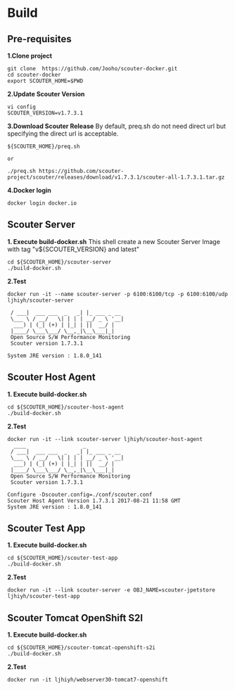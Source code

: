 # Build

Pre-requisites
--------------
**1.Clone project**
```
git clone  https://github.com/Jooho/scouter-docker.git
cd scouter-docker
export SCOUTER_HOME=$PWD
```
**2.Update Scouter Version**
```
vi config
SCOUTER_VERSION=v1.7.3.1
```

**3.Download Scouter Release**
By default, preq.sh do not need direct url but specifying the direct url is acceptable.
```
${SCOUTER_HOME}/preq.sh 

or 

./preq.sh https://github.com/scouter-project/scouter/releases/download/v1.7.3.1/scouter-all-1.7.3.1.tar.gz
```
**4.Docker login**
```
docker login docker.io
```


Scouter Server
---------------
**1. Execute build-docker.sh**
This shell create a new Scouter Server Image with tag "v${SCOUTER_VERSION} and latest"
```
cd ${SCOUTER_HOME}/scouter-server
./build-docker.sh
```
**2.Test**
```
docker run -it --name scouter-server -p 6100:6100/tcp -p 6100:6100/udp ljhiyh/scouter-server

 / ___|  ___ ___  _   _| |_ ___ _ __ 
 \___ \ / __/   \| | | | __/ _ \ '__|
  ___) | (_| (+) | |_| | ||  __/ |   
 |____/ \___\___/ \__,_|\__\___|_|                                      
 Open Source S/W Performance Monitoring  
 Scouter version 1.7.3.1
 
System JRE version : 1.8.0_141

```

Scouter Host Agent
------------------
**1. Execute build-docker.sh**
```
cd ${SCOUTER_HOME}/scouter-host-agent
./build-docker.sh
```

**2.Test**
```
docker run -it --link scouter-server ljhiyh/scouter-host-agent 
  ____                  _            
 / ___|  ___ ___  _   _| |_ ___ _ __ 
 \___ \ / __/   \| | | | __/ _ \ '__|
  ___) | (_| (+) | |_| | ||  __/ |   
 |____/ \___\___/ \__,_|\__\___|_|                                      
 Open Source S/W Performance Monitoring  
 Scouter version 1.7.3.1
 
Configure -Dscouter.config=./conf/scouter.conf
Scouter Host Agent Version 1.7.3.1 2017-08-21 11:58 GMT
System JRE version : 1.8.0_141
```

Scouter Test App
----------------
**1. Execute build-docker.sh**
```
cd ${SCOUTER_HOME}/scouter-test-app
./build-docker.sh
```

**2.Test**
```
docker run -it --link scouter-server -e OBJ_NAME=scouter-jpetstore ljhiyh/scouter-test-app
```


Scouter Tomcat OpenShift S2I
------------------
**1. Execute build-docker.sh**
```
cd ${SCOUTER_HOME}/scouter-tomcat-openshift-s2i
./build-docker.sh
```

**2.Test**
```
docker run -it ljhiyh/webserver30-tomcat7-openshift
```


